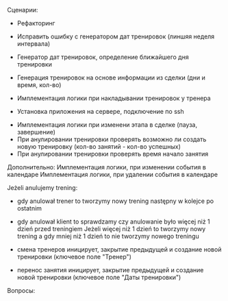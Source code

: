 Сценарии:

- Рефакторинг

+ Исправить ошибку с генератором дат тренировок (линшяя неделя интервала)
+ Генератор дат тренировок, определение ближайшего дня тренировки

+ Генерация тренировок на основе информации из сделки (дни и время, кол-во)
+ Имплементация логики при накладывании тренировок у тренера
+ Установка приложения на сервере, подключение по ssh


- Имплементация логики при изменени этапа в сделке (пауза, завершение)
- При анулировании тренировки проверять возможно ли создать новую тренировку (кол-во занятий - кол-во успешных)
- При анулировании тренировки проверять время начало занятия

Дополнительно:
Имплементация логики, при изменении события в календаре
Имплементация логики, при удалении события в календаре

Jeżeli anulujemy trening:

- gdy anulował trener to tworzymy nowy trening następny w kolejce po ostatnim
- gdy anulował klient to sprawdzamy czy anulowanie było więcej niż 1 dzień przed treningiem
  Jeżeli więcej niż 1 dzień to tworzymy nowy trening a gdy mniej niż 1 dzień to nie tworzymy nowego treningu


- смена тренеров иницирует, закрытие предыдущей и создание новой тренировки (ключевое поле "Тренер")
- перенос занятия иницирует, закрытие предыдущей и создание новой тренировки (ключевое поле "Даты тренировки")

Вопросы:
